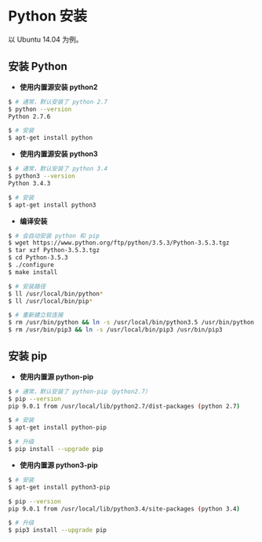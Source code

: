 # Python 安装

以 Ubuntu 14.04 为例。

## 安装 Python

* **使用内置源安装 python2**

```bash
$ # 通常，默认安装了 python 2.7
$ python --version
Python 2.7.6

$ # 安装
$ apt-get install python
```

* **使用内置源安装 python3**

```bash
$ # 通常，默认安装了 python 3.4
$ python3 --version
Python 3.4.3

$ # 安装
$ apt-get install python3
```

* **编译安装**

```bash
$ # 会自动安装 python 和 pip
$ wget https://www.python.org/ftp/python/3.5.3/Python-3.5.3.tgz
$ tar xzf Python-3.5.3.tgz
$ cd Python-3.5.3
$ ./configure
$ make install

$ # 安装路径
$ ll /usr/local/bin/python*
$ ll /usr/local/bin/pip*

$ # 重新建立软连接
$ rm /usr/bin/python && ln -s /usr/local/bin/python3.5 /usr/bin/python
$ rm /usr/bin/pip3 && ln -s /usr/local/bin/pip3 /usr/bin/pip3
```

## 安装 pip

* **使用内置源 python-pip**

```bash
$ # 通常，默认安装了 python-pip（python2.7）
$ pip --version
pip 9.0.1 from /usr/local/lib/python2.7/dist-packages (python 2.7)

$ # 安装
$ apt-get install python-pip

$ # 升级
$ pip install --upgrade pip
```

* **使用内置源 python3-pip**

```bash
$ # 安装
$ apt-get install python3-pip

$ pip --version
pip 9.0.1 from /usr/local/lib/python3.4/site-packages (python 3.4)

$ # 升级
$ pip3 install --upgrade pip
```





